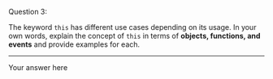 Question 3:

The keyword `this` has different use cases depending on its usage. In your own words, explain the concept of `this` in terms of **objects, functions, and events** and provide examples for each. 

---------------------
Your answer here